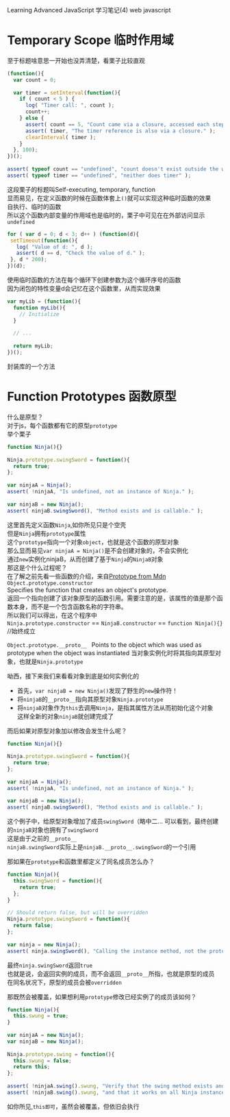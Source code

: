 Learning Advanced JavaScript 学习笔记(4)
web javascript
# Temporary Scope 临时作用域
至于标题啥意思一开始也没弄清楚，看栗子比较直观  

```javascript
(function(){ 
  var count = 0; 
 
  var timer = setInterval(function(){ 
    if ( count < 5 ) { 
      log( "Timer call: ", count ); 
      count++; 
    } else { 
      assert( count == 5, "Count came via a closure, accessed each step." ); 
      assert( timer, "The timer reference is also via a closure." ); 
      clearInterval( timer ); 
    } 
  }, 100); 
})(); 
 
assert( typeof count == "undefined", "count doesn't exist outside the wrapper" ); 
assert( typeof timer == "undefined", "neither does timer" );
```
这段栗子的标题叫Self-executing, temporary, function   
显而易见，在定义函数的时候在函数体套上`()`就可以实现这种临时函数的效果    
自执行、临时的函数    
所以这个函数内部变量的作用域也是临时的，栗子中可见在在外部访问显示`undefined`   
       
```javascript
for ( var d = 0; d < 3; d++ ) (function(d){ 
 setTimeout(function(){ 
   log( "Value of d: ", d ); 
   assert( d == d, "Check the value of d." ); 
 }, d * 200); 
})(d);
```
使用临时函数的方法在每个循环下创建参数为这个循环序号的函数    
因为闭包的特性变量d会记忆在这个函数里，从而实现效果   
             
```javascript
var myLib = (function(){ 
  function myLib(){ 
    // Initialize 
  } 
 
  // ... 
   
  return myLib; 
})();
```
封装库的一个方法   

# Function Prototypes 函数原型
什么是原型？    
对于js，每个函数都有它的原型`prototype`   
举个栗子

```javascript
function Ninja(){} 
 
Ninja.prototype.swingSword = function(){ 
  return true; 
}; 
 
var ninjaA = Ninja(); 
assert( !ninjaA, "Is undefined, not an instance of Ninja." ); 
 
var ninjaB = new Ninja(); 
assert( ninjaB.swingSword(), "Method exists and is callable." );
```
这里首先定义函数`Ninja`,如你所见只是个空壳   
但是`Ninja`拥有`prototype`属性    
这个`prototype`指向一个对象`object`，也就是这个函数的原型对象   
那么显而易见`var ninjaA = Ninja()`是不会创建对象的，不会实例化   
通过`new`实例化ninjaB，从而创建了基于`Ninja`的`NinjaB`对象    
那这是个什么过程呢？   
在了解之前先看一些函数的介绍，来自<a href="https://developer.mozilla.org/zh-CN/docs/Web/JavaScript/Reference/Global_Objects/Object/prototype">Prototype from Mdn</a>    
`Object.prototype.constructor`     
Specifies the function that creates an object's prototype.    
返回一个指向创建了该对象原型的函数引用。需要注意的是，该属性的值是那个函数本身，而不是一个包含函数名称的字符串。    
所以我们可以得出，在这个程序中  
`Ninja.prototype.constructor` == `NinjaB.constructor` == `function Ninja(){}`  //始终成立
               
`Object.prototype.__proto__ `
Points to the object which was used as prototype when the object was instantiated
当对象实例化时将其指向其原型对象，也就是`Ninja.prototype`
      
呦西，接下来我们来看看对象到底是如何实例化的   

* 首先，`var ninjaB = new Ninja()`发现了野生的`new`操作符！  
* 将`ninjaB`的`__proto__`指向其原型对象`Ninja.prototype`  
* 将`ninjaB`对象作为`this`去调用`Ninja`，是指其属性方法从而初始化这个对象  
这样全新的对象`ninjaB`就创建完成了  
     
而后如果对原型对象加以修改会发生什么呢？

```javascript
function Ninja(){} 
 
Ninja.prototype.swingSword = function(){ 
  return true; 
}; 
 
var ninjaA = Ninja(); 
assert( !ninjaA, "Is undefined, not an instance of Ninja." ); 
 
var ninjaB = new Ninja(); 
assert( ninjaB.swingSword(), "Method exists and is callable." );
```
这个例子中，给原型对象增加了成员`swingSword`（略中二...
可以看到，最终创建的`ninjaB`对象也拥有了`swingSword`   
这是由于之前的`__proto__`   
`ninjaB.swingSword`实际上是`ninjaB.__proto__.swingSword`的一个引用   
      
那如果在`prototype`和函数里都定义了同名成员怎么办？

```javascript
function Ninja(){ 
  this.swingSword = function(){ 
    return true; 
  }; 
} 
 
// Should return false, but will be overridden 
Ninja.prototype.swingSword = function(){ 
  return false; 
}; 
 
var ninja = new Ninja(); 
assert( ninja.swingSword(), "Calling the instance method, not the prototype method." );
```
最终`ninja.swingSword`返回`true`  
也就是说，会返回实例的成员，而不会返回`__proto__`所指，也就是原型的成员   
在同名状况下，原型的成员会被`overridden`  
        
那既然会被覆盖，如果想利用`prototype`修改已经实例了的成员该如何？ 

```javascript
function Ninja(){ 
  this.swung = true; 
} 
 
var ninjaA = new Ninja(); 
var ninjaB = new Ninja(); 
 
Ninja.prototype.swing = function(){ 
  this.swung = false; 
  return this; 
}; 
 
assert( !ninjaA.swing().swung, "Verify that the swing method exists and returns an instance." ); 
assert( !ninjaB.swing().swung, "and that it works on all Ninja instances." );
```
如你所见,`this即可`，虽然会被覆盖，但依旧会执行
